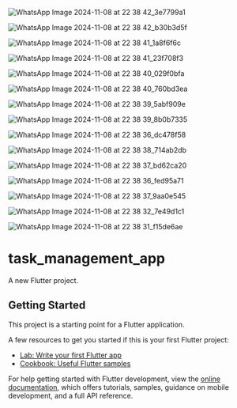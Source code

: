 ![WhatsApp Image 2024-11-08 at 22 38 42_3e7799a1](https://github.com/user-attachments/assets/1ae81954-b9e0-4ec6-9c7e-2ced4d8419b6)

![WhatsApp Image 2024-11-08 at 22 38 42_b30b3d5f](https://github.com/user-attachments/assets/a582a387-69d2-4070-aebc-d39764b60f7c)

![WhatsApp Image 2024-11-08 at 22 38 41_1a8f6f6c](https://github.com/user-attachments/assets/125f17cb-6031-4c8a-a8fb-0dbec9abaf8c)

![WhatsApp Image 2024-11-08 at 22 38 41_23f708f3](https://github.com/user-attachments/assets/f22ab00d-1658-4761-860a-7df4efe0d4fd)

![WhatsApp Image 2024-11-08 at 22 38 40_029f0bfa](https://github.com/user-attachments/assets/c5d69b09-beb0-4c77-966a-846233826e20)

![WhatsApp Image 2024-11-08 at 22 38 40_760bd3ea](https://github.com/user-attachments/assets/2f184ce2-5d76-4461-b964-881addc24ff9)

![WhatsApp Image 2024-11-08 at 22 38 39_5abf909e](https://github.com/user-attachments/assets/caa53792-91dd-40ed-8e0b-7441e8237790)

![WhatsApp Image 2024-11-08 at 22 38 39_8b0b7335](https://github.com/user-attachments/assets/d5fef26c-e07f-4009-89ff-a2da95fd2651)

![WhatsApp Image 2024-11-08 at 22 38 36_dc478f58](https://github.com/user-attachments/assets/3700eb4a-4434-4ee3-b24a-505ec1b2df62)

![WhatsApp Image 2024-11-08 at 22 38 38_714ab2db](https://github.com/user-attachments/assets/400c1698-2cd4-4775-8253-25933e967414)

![WhatsApp Image 2024-11-08 at 22 38 37_bd62ca20](https://github.com/user-attachments/assets/6ab088f5-4002-49bd-991b-5f2186f18d3b)

![WhatsApp Image 2024-11-08 at 22 38 36_fed95a71](https://github.com/user-attachments/assets/32e887ca-30b0-4a6e-8543-1d1ce21f3c74)

![WhatsApp Image 2024-11-08 at 22 38 37_9aa0e545](https://github.com/user-attachments/assets/22e9fedc-6e6a-42c9-95bd-10028fcacc84)

![WhatsApp Image 2024-11-08 at 22 38 32_7e49d1c1](https://github.com/user-attachments/assets/75a4da53-30ac-4cf3-b626-b3fdf2c22e00)

![WhatsApp Image 2024-11-08 at 22 38 31_f15de6ae](https://github.com/user-attachments/assets/6947463d-1a75-4a8e-afa8-a8a587870d41)




# task_management_app

A new Flutter project.

## Getting Started


This project is a starting point for a Flutter application.

A few resources to get you started if this is your first Flutter project:

- [Lab: Write your first Flutter app](https://docs.flutter.dev/get-started/codelab)
- [Cookbook: Useful Flutter samples](https://docs.flutter.dev/cookbook)

For help getting started with Flutter development, view the
[online documentation](https://docs.flutter.dev/), which offers tutorials,
samples, guidance on mobile development, and a full API reference.
